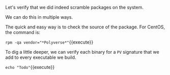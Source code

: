 Let's verify that we did indeed scramble packages on the system.

We can do this in multiple ways.

The quick and easy way is to check the source of the package. For CentOS, the command is:

`rpm -qa vendor="*Polyverse*"`{{execute}}

To dig a little deeper, we can verify each binary for a `PV` signature that we add to every executable
we build.

`echo "Todo"`{{execute}}

